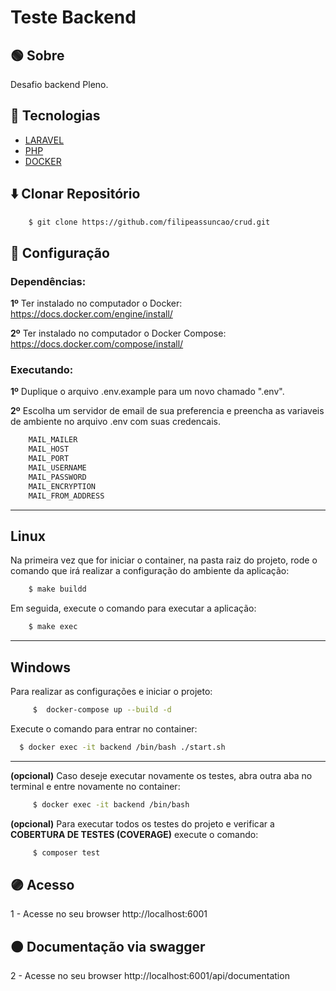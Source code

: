# Teste Backend

## :green_circle: Sobre

Desafio backend Pleno.

## :large_blue_circle: Tecnologias

 - [LARAVEL](https://laravel.com/)
 - [PHP](https://www.php.net/)
 - [DOCKER](https://www.docker.com/)

## :arrow_down: Clonar Repositório

```bash
    $ git clone https://github.com/filipeassuncao/crud.git
```
## :red_circle: Configuração

### Dependências:

**1º** Ter instalado no computador o Docker: https://docs.docker.com/engine/install/

**2º** Ter instalado no computador o Docker Compose: https://docs.docker.com/compose/install/

### Executando:

**1º** Duplique o arquivo .env.example para um novo chamado ".env".

**2º** Escolha um servidor de email de sua preferencia e preencha as variaveis de ambiente no arquivo .env com suas credencais.

```bash
    MAIL_MAILER
    MAIL_HOST
    MAIL_PORT
    MAIL_USERNAME
    MAIL_PASSWORD
    MAIL_ENCRYPTION
    MAIL_FROM_ADDRESS
```
----------------------------------
## Linux

Na primeira vez que for iniciar o container, na pasta raiz do projeto, rode o comando que irá realizar a configuração do ambiente da aplicação:


```bash
    $ make buildd
```
Em seguida, execute o comando para executar a aplicação:
```bash
    $ make exec
```

----------------------------------

## Windows

Para realizar as configurações e iniciar o projeto:

```bash
     $  docker-compose up --build -d
```
Execute o comando para entrar no container:
```bash
  $ docker exec -it backend /bin/bash ./start.sh
```

----------------------------------

**(opcional)** Caso deseje executar novamente os testes, abra outra aba no terminal e entre novamente no container:

```bash
     $ docker exec -it backend /bin/bash 
```
**(opcional)** Para executar todos os testes do projeto e verificar a **COBERTURA DE TESTES (COVERAGE)** execute o comando:
```bash
     $ composer test
```


## :purple_circle: Acesso

1 - Acesse no seu browser http://localhost:6001

## :orange_circle: Documentação via swagger

2 - Acesse no seu browser http://localhost:6001/api/documentation
